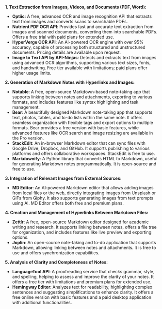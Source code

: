 
**1. Text Extraction from Images, Videos, and Documents (PDF, Word):**
- **Optiic**: A free, advanced OCR and image recognition API that extracts text from images and converts scans to searchable PDFs.
- **Nutrient PDF OCR API**: Provides fast and accurate text extraction from images and scanned documents, converting them into searchable PDFs. Offers a free trial with paid plans for extended use. 
- **HyperVerge OCR API**: An AI-powered OCR engine with over 95% accuracy, capable of processing both structured and unstructured documents. Pricing details are available upon request. 
- **Image to Text API by API-Ninjas**: Detects and extracts text from images using advanced OCR algorithms, supporting various text sizes, fonts, and handwriting. Free tier available with limitations; paid plans offer higher usage limits. 

**2. Generation of Markdown Notes with Hyperlinks and Images:**
- **Notable**: A free, open-source Markdown-based note-taking app that supports linking between notes and attachments, exporting to various formats, and includes features like syntax highlighting and task management. 
- **Bear**: A beautifully designed Markdown note-taking app that supports text, photos, tables, and to-do lists within the same note. It offers seamless organization with flexible tags and export options to multiple formats. Bear provides a free version with basic features, while advanced features like OCR search and image resizing are available in the Pro version. 
- **StackEdit**: An in-browser Markdown editor that can sync files with Google Drive, Dropbox, and GitHub. It supports publishing to various platforms and offers collaborative workspaces. StackEdit is free to use. 
- **Markdownify**: A Python library that converts HTML to Markdown, useful for generating Markdown notes programmatically. It is open-source and free to use. 

**3. Integration of Relevant Images from External Sources:**
- **MD Editor**: An AI-powered Markdown editor that allows adding images from local files or the web, directly integrating images from Unsplash or GIFs from Giphy. It also supports generating images from text prompts using AI. MD Editor offers both free and premium plans. 

**4. Creation and Management of Hyperlinks Between Markdown Files:**
- **Zettlr**: A free, open-source Markdown editor designed for academic writing and research. It supports linking between notes, offers a file tree for organization, and includes features like live preview and exporting options. 
- **Joplin**: An open-source note-taking and to-do application that supports Markdown, allowing linking between notes and attachments. It is free to use and offers synchronization capabilities. 

**5. Analysis of Clarity and Completeness of Notes:**
- **LanguageTool API**: A proofreading service that checks grammar, style, and spelling, helping to assess and improve the clarity of your notes. It offers a free tier with limitations and premium plans for extended use.
- **Hemingway Editor**: Analyzes text for readability, highlighting complex sentences and suggesting simplifications to enhance clarity. It offers a free online version with basic features and a paid desktop application with additional functionalities.
